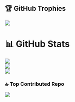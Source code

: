 ## 🏆 GitHub Trophies
![](https://github-profile-trophy.vercel.app/?username=Jerebien&theme=radical&no-frame=false&no-bg=true&margin-w=4)

# 📊 GitHub Stats
![](https://github-readme-stats.vercel.app/api/top-langs/?username=Jerebien&theme=dark&hide_border=false&include_all_commits=true&count_private=true&layout=compact)<br/>
![](https://github-readme-stats.vercel.app/api?username=Jerebien&theme=dark&hide_border=false&include_all_commits=true&count_private=true)<br/>
![](https://github-readme-streak-stats.herokuapp.com/?user=Jerebien&theme=dark&hide_border=false)

### 🔝 Top Contributed Repo
![](https://github-contributor-stats.vercel.app/api?username=Jerebien&limit=5&theme=onedark&combine_all_yearly_contributions=true)
